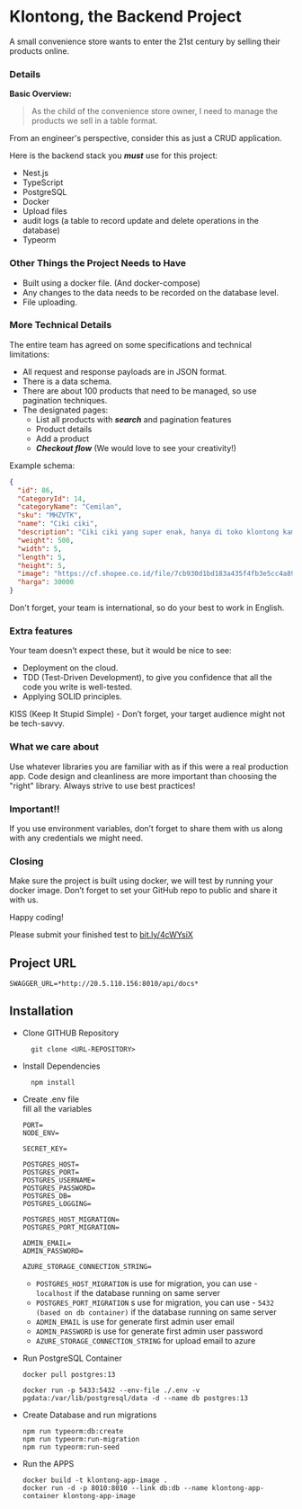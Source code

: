 # Klontong, the Backend Project

A small convenience store wants to enter the 21st century by selling their products online.

### Details

**Basic Overview:**

> As the child of the convenience store owner, I need to manage the products we sell in a table format.

From an engineer's perspective, consider this as just a CRUD application.

Here is the backend stack you **_must_** use for this project:

- Nest.js
- TypeScript
- PostgreSQL
- Docker
- Upload files
- audit logs (a table to record update and delete operations in the database)
- Typeorm


### Other Things the Project Needs to Have

- Built using a docker file. (And docker-compose)
- Any changes to the data needs to be recorded on the database level.
- File uploading.

### More Technical Details

The entire team has agreed on some specifications and technical limitations:

- All request and response payloads are in JSON format.
- There is a data schema.
- There are about 100 products that need to be managed, so use pagination techniques.
- The designated pages:
  - List all products with **_search_** and pagination features
  - Product details
  - Add a product
  - **_Checkout flow_** (We would love to see your creativity!)

Example schema:

```json
{
  "id": 86,
  "CategoryId": 14,
  "categoryName": "Cemilan",
  "sku": "MHZVTK",
  "name": "Ciki ciki",
  "description": "Ciki ciki yang super enak, hanya di toko klontong kami",
  "weight": 500,
  "width": 5,
  "length": 5,
  "height": 5,
  "image": "https://cf.shopee.co.id/file/7cb930d1bd183a435f4fb3e5cc4a896b",
  "harga": 30000
}
```

Don't forget, your team is international, so do your best to work in English.

### Extra features

Your team doesn’t expect these, but it would be nice to see:

- Deployment on the cloud.
- TDD (Test-Driven Development), to give you confidence that all the code you write is well-tested.
- Applying SOLID principles.

KISS (Keep It Stupid Simple) - Don’t forget, your target audience might not be tech-savvy.

### What we care about

Use whatever libraries you are familiar with as if this were a real production app. Code design and cleanliness are more important than choosing the "right" library. Always strive to use best practices!

### Important!!
If you use environment variables, don’t forget to share them with us along with any credentials we might need.

### Closing
 
Make sure the project is built using docker, we will test by running your docker image.
Don’t forget to set your GitHub repo to public and share it with us.

Happy coding!

Please submit your finished test to [bit.ly/4cWYsiX](https://bit.ly/4cWYsiX)

## Project URL

  `SWAGGER_URL=*http://20.5.110.156:8010/api/docs*`

## Installation

  - Clone GITHUB Repository
    ```
      git clone <URL-REPOSITORY>
    ```
  
  - Install Dependencies
    ```
      npm install
    ```
  
  - Create .env file <br>
    fill all the variables
    ```
    PORT=
    NODE_ENV=

    SECRET_KEY=

    POSTGRES_HOST=
    POSTGRES_PORT=
    POSTGRES_USERNAME=
    POSTGRES_PASSWORD=
    POSTGRES_DB=
    POSTGRES_LOGGING=

    POSTGRES_HOST_MIGRATION=
    POSTGRES_PORT_MIGRATION=

    ADMIN_EMAIL=
    ADMIN_PASSWORD=

    AZURE_STORAGE_CONNECTION_STRING=
    ```

    - `POSTGRES_HOST_MIGRATION` is use for migration, you can use -    `localhost` if the database running on same server
    - `POSTGRES_PORT_MIGRATION` s use for migration, you can use -    `5432 (based on db container)` if the database running on same server
    - `ADMIN_EMAIL` is use for generate first admin user email
    - `ADMIN_PASSWORD` is use for generate first admin user password
    - `AZURE_STORAGE_CONNECTION_STRING` for upload email to azure


  - Run PostgreSQL Container
    ```
    docker pull postgres:13

    docker run -p 5433:5432 --env-file ./.env -v pgdata:/var/lib/postgresql/data -d --name db postgres:13
    ```
  
  - Create Database and run migrations
    ```
    npm run typeorm:db:create
    npm run typeorm:run-migration
    npm run typeorm:run-seed
    ```
  
  - Run the APPS
    ```
    docker build -t klontong-app-image .
    docker run -d -p 8010:8010 --link db:db --name klontong-app-container klontong-app-image
    ```  
